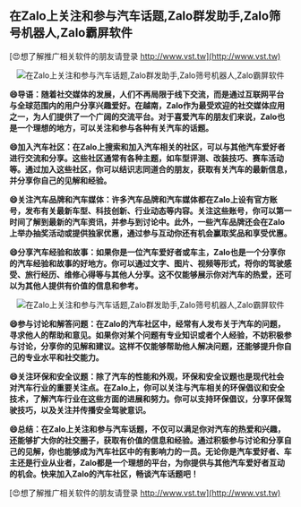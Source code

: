 ## **在Zalo上关注和参与汽车话题,Zalo群发助手,Zalo筛号机器人,Zalo霸屏软件**

[😍想了解推广相关软件的朋友请登录 http://www.vst.tw](http://www.vst.tw)

 <center><img src="https://vst.tw/MP4/tuiguang/png/8.png" alt="在Zalo上关注和参与汽车话题,Zalo群发助手,Zalo筛号机器人,Zalo霸屏软件"></center>

**😄导语：随着社交媒体的发展，人们不再局限于线下交流，而是通过互联网平台与全球范围内的用户分享兴趣爱好。在越南，Zalo作为最受欢迎的社交媒体应用之一，为人们提供了一个广阔的交流平台。对于喜爱汽车的朋友们来说，Zalo也是一个理想的地方，可以关注和参与各种有关汽车的话题。**

**😄加入汽车社区：在Zalo上搜索和加入汽车相关的社区，可以与其他汽车爱好者进行交流和分享。这些社区通常有各种主题，如车型评测、改装技巧、赛车活动等。通过加入这些社区，你可以结识志同道合的朋友，获取有关汽车的最新信息，并分享你自己的见解和经验。**

**😄关注汽车品牌和汽车媒体：许多汽车品牌和汽车媒体都在Zalo上设有官方账号，发布有关最新车型、科技创新、行业动态等内容。关注这些账号，你可以第一时间了解到最新的汽车资讯，并参与到讨论中。此外，一些汽车品牌还会在Zalo上举办抽奖活动或提供独家优惠，通过参与互动你还有机会赢取奖品和享受优惠。**

**😄分享汽车经验和故事：如果你是一位汽车爱好者或车主，Zalo也是一个分享你的汽车经验和故事的好地方。你可以通过文字、图片、视频等形式，将你的驾驶感受、旅行经历、维修心得等与其他人分享。这不仅能够展示你对汽车的热爱，还可以为其他人提供有价值的信息和参考。**

 <center><img src="https://vst.tw/MP4/tuiguang/png/8.png" alt="在Zalo上关注和参与汽车话题,Zalo群发助手,Zalo筛号机器人,Zalo霸屏软件"></center>

**😄参与讨论和解答问题：在Zalo的汽车社区中，经常有人发布关于汽车的问题，寻求他人的帮助和意见。如果你对某个问题有专业知识或者个人经验，不妨积极参与讨论，分享你的见解和建议。这样不仅能够帮助他人解决问题，还能够提升你自己的专业水平和社交能力。**

**😄关注环保和安全议题：除了汽车的性能和外观，环保和安全议题也是现代社会对汽车行业的重要关注点。在Zalo上，你可以关注与汽车相关的环保倡议和安全技术，了解汽车行业在这些方面的进展和努力。你可以支持环保倡议，分享环保驾驶技巧，以及关注并传播安全驾驶意识。**

**😄总结：在Zalo上关注和参与汽车话题，不仅可以满足你对汽车的热爱和兴趣，还能够扩大你的社交圈子，获取有价值的信息和经验。通过积极参与讨论和分享自己的见解，你也能够成为汽车社区中的有影响力的一员。无论你是汽车爱好者、车主还是行业从业者，Zalo都是一个理想的平台，为你提供与其他汽车爱好者互动的机会。快来加入Zalo的汽车社区，畅谈汽车话题吧！**

[😍想了解推广相关软件的朋友请登录 http://www.vst.tw](http://www.vst.tw)



